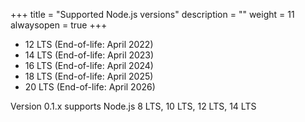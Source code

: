 +++
title = "Supported Node.js versions"
description = ""
weight = 11
alwaysopen = true
+++

* 12 LTS (End-of-life: April 2022)
* 14 LTS (End-of-life: April 2023)
* 16 LTS (End-of-life: April 2024)
* 18 LTS (End-of-life: April 2025)
* 20 LTS (End-of-life: April 2026)

Version 0.1.x supports Node.js 8 LTS, 10 LTS, 12 LTS, 14 LTS